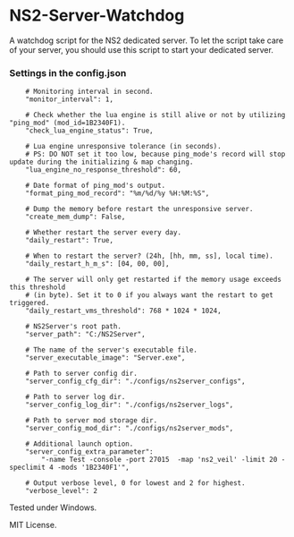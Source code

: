 # NS2-Server-Watchdog
A watchdog script for the NS2 dedicated server.
To let the script take care of your server, you should use this script to start your dedicated server.

### Settings in the config.json
        # Monitoring interval in second.
        "monitor_interval": 1,

        # Check whether the lua engine is still alive or not by utilizing "ping_mod" (mod_id=1B2340F1).
        "check_lua_engine_status": True,

        # Lua engine unresponsive tolerance (in seconds).
        # PS: DO NOT set it too low, because ping_mode's record will stop update during the initializing & map changing.
        "lua_engine_no_response_threshold": 60,

        # Date format of ping_mod's output.
        "format_ping_mod_record": "%m/%d/%y %H:%M:%S",

        # Dump the memory before restart the unresponsive server.
        "create_mem_dump": False,

        # Whether restart the server every day.
        "daily_restart": True,

        # When to restart the server? (24h, [hh, mm, ss], local time).
        "daily_restart_h_m_s": [04, 00, 00],

        # The server will only get restarted if the memory usage exceeds this threshold
        # (in byte). Set it to 0 if you always want the restart to get triggered.
        "daily_restart_vms_threshold": 768 * 1024 * 1024,

        # NS2Server's root path.
        "server_path": "C:/NS2Server",

        # The name of the server's executable file.
        "server_executable_image": "Server.exe",

        # Path to server config dir.
        "server_config_cfg_dir": "./configs/ns2server_configs",

        # Path to server log dir.
        "server_config_log_dir": "./configs/ns2server_logs",

        # Path to server mod storage dir.
        "server_config_mod_dir": "./configs/ns2server_mods",

        # Additional launch option.
        "server_config_extra_parameter":
            "-name Test -console -port 27015  -map 'ns2_veil' -limit 20 -speclimit 4 -mods '1B2340F1'",

        # Output verbose level, 0 for lowest and 2 for highest.
        "verbose_level": 2

Tested under Windows.

MIT License.
